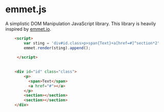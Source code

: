 emmet.js
===

 A simplistic DOM Manipulation JavaScript library.
 This library is heavily inspired by [emmet.io](http://http://emmet.io/).


```html
    <script>
	    var sting = 'div#id.class>p>span{Text}+a[href=#]^section*2'
        emmet.render(sting).append();
        
     </script>
     
    
    <div id="id" class="class">
        <p>
    	  <span>Text</span>
    	  <a href="#"></a>
    	</p>
    	<section></section>
    	<section></section>
    </div>
